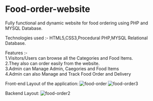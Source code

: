# Food-order-website
Fully functional and dynamic website for food ordering using PHP and MYSQL Database.<br />

Technologies used :- HTML5,CSS3,Procedural PHP,MYSQL Relational Database.<br />

Features :- <br />
1.Visitors/Users can browse all the Categories and Food Items.<br />
2.They also can order easily from the website.<br />
3.Admin can Manage Admin, Caegories and Food Items<br />
4.Admin can also Manage and Track Food Order and Delivery <br />

Front-end Layout of the application:
![food-order](https://user-images.githubusercontent.com/66640534/150688266-3d222d6c-f4f0-4a65-a790-2bb6002bb341.png)
![food-order3](https://user-images.githubusercontent.com/66640534/150688276-5e26c286-132c-48a0-ba43-5ac7428c028b.png)
<br />

Backend Layout:
![food-order2](https://user-images.githubusercontent.com/66640534/150688282-b25f0e4e-dda8-4084-8601-8c642bf8aa42.png)
